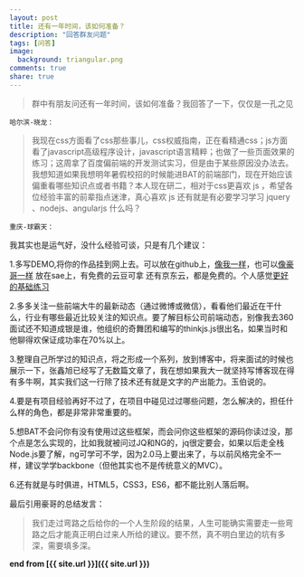 ```yaml
---
layout: post
title: 还有一年时间，该如何准备？
description: "回答群友问题"
tags: [问答]
image:
  background: triangular.png
comments: true
share: true
---
```


>群中有朋友问还有一年时间，该如何准备？我回答了一下，仅仅是一孔之见

`哈尔滨-晓龙：`

>我现在css方面看了css那些事儿，css权威指南，正在看精通css；js方面看了javascript高级程序设计，javascript语言精粹；也做了一些页面效果的练习；这周拿了百度偏前端的开发测试实习，但是由于某些原因没办法去。我想知道如果我想明年暑假校招的时候能进BAT的前端部门，现在开始应该偏重看哪些知识点或者书籍？本人现在研二，相对于css更喜欢 js ，希望各位经验丰富的前辈指点迷津，真心喜欢 js 还有就是有必要学习学习 jquery 、nodejs、angularjs 什么吗？

`重庆-球霸天：`

我其实也是运气好，没什么经验可谈，只是有几个建议：

1.多写DEMO,将你的作品挂到网上去。可以放在github上，[像我一样](http://www.hacke2.cn/works/)，也可以[像豪哥一样](http://1.gitapp.sinaapp.com/pro/) 放在sae上，有免费的云豆可拿
还有京东云，都是免费的。个人感觉[更好的基础练习](http://www.fgm.cc/learn/)

2.多多关注一些前端大牛的最新动态（通过微博或微信），看看他们最近在干什么，行业有哪些最近比较关注的知识点。要了解目标公司前端动态，别像我去360面试还不知道成银是谁，他组织的奇舞团和编写的thinkjs.js很出名，如果当时和他聊得欢保证成功率在70%以上。

3.整理自己所学过的知识点，将之形成一个系列，放到博客中，将来面试的时候也展示一下，张鑫旭已经写了无数篇文章了，我在想如果我大一就坚持写博客现在得有多牛啊，其实我们这一行除了技术还有就是文字的产出能力。玉伯说的。

4.要是有项目经验再好不过了，在项目中碰见过过哪些问题，怎么解决的，担任什么样的角色，都是非常非常重要的。

5.想BAT不会问你有没有使用过这些框架，而会问你这些框架的源码你读过没，那个点是怎么实现的，比如我就被问过JQ和NG的，jq很定要会，如果以后走全栈Node.js要了解，ng可学可不学，因为2.0马上要出来了，与以前风格完全不一样，建议学学backbone（但他其实也不是传统意义的MVC）。

6.还有就是与时俱进，HTML5，CSS3，ES6，都不能比别人落后啊。


最后引用豪哥的总结发言：

>我们走过弯路之后给你的一个人生阶段的结果，人生可能确实需要走一些弯路之后才能真正明白过来人所给的建议。要不然，真不明白里边的坑有多深，需要填多深。

**end from [{{ site.url }}]({{ site.url }})**